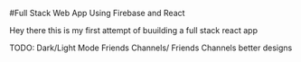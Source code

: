 #Full Stack Web App Using Firebase and React

Hey there this is my first attempt of buuilding a full stack react app 

TODO:
Dark/Light Mode
Friends
Channels/ Friends Channels
better designs
